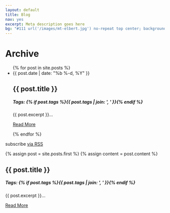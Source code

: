 ```yaml
---
layout: default
title: Blog
nav: yes
excerpt: Meta description goes here
bg: "#111 url('/images/mt-elbert.jpg') no-repeat top center; background-size: cover;"
---
```

<div class="page-heading">
    <h1>Archive</h1>
</div>

<div class="wrapper">


  <ul class="post-list">
    {% for post in site.posts %}
      <li class="row centered card"  onclick="location.href='{{ post.url | prepend: site.baseurl }}';">
            <span class="post-meta">{{ post.date | date: "%b %-d, %Y" }}</span>
            <div class="col-8">
                <h2>{{ post.title }}</h2>
                <h5>Tags: {% if post.tags %}{{ post.tags | join: ', ' }}{% endif %}</h5>
                <div class="entry-content">{{ post.excerpt }}&hellip;</div>
                <p><a href="{{ post.url | prepend: site.baseurl }}">Read More</a></p>
            </div>
      </li>
    {% endfor %}
  </ul>

  <p class="rss-subscribe">subscribe <a href="{{ "/feed.xml" | prepend: site.baseurl }}">via RSS</a></p>

</div>



{% assign post = site.posts.first %}
{% assign content = post.content %}
<div class="row centered card" onclick="location.href='{{ root_url }}{{ post.url }}';">
    <div class="col-4">
        <div id="post-img"></div>
        <!-- <img src="{{ post.archive-img }}" /> -->
    </div>
    <div class="col-8">
        <h2>{{ post.title }}</h2>
        <h5>Tags: {% if post.tags %}{{ post.tags | join: ', ' }}{% endif %}</h5>
        <div class="entry-content">{{ post.excerpt }}&hellip;</div>
        <p><a href="{{ root_url }}{{ post.url }}">Read More</a></p>
    </div>
</div>
